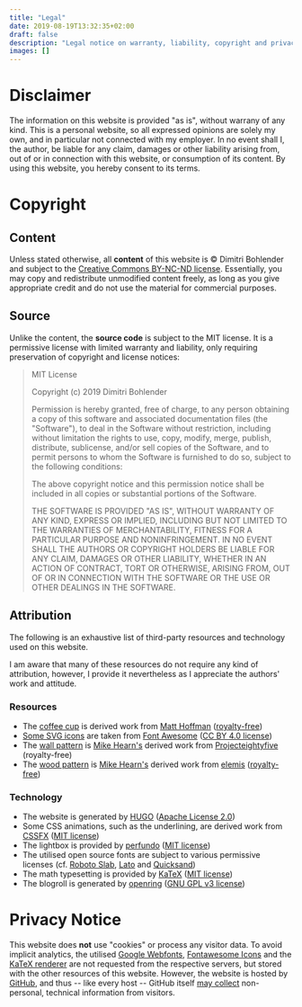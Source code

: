 ```yaml
---
title: "Legal"
date: 2019-08-19T13:32:35+02:00
draft: false
description: "Legal notice on warranty, liability, copyright and privacy"
images: []
---
```


# Disclaimer
The information on this website is provided "as is", without warrany of any kind.
This is a personal website, so all expressed opinions are solely my own, and in particular not connected with my employer.
In no event shall I, the author, be liable for any claim, damages or other liability arising from, out of or in connection with this website, or consumption of its content.
By using this website, you hereby consent to its terms.

# Copyright
## Content
Unless stated otherwise, all **content** of this website is © Dimitri Bohlender and subject to the [Creative Commons BY-NC-ND license](http://creativecommons.org/licenses/by-nc-nd/4.0/).
Essentially, you may copy and redistribute unmodified content freely, as long as you give appropriate credit and do not use the material for commercial purposes.

## Source
Unlike the content, the **source code** is subject to the MIT license.
It is a permissive license with limited warranty and liability, only requiring preservation of copyright and license notices:

> MIT License
> 
> Copyright (c) 2019 Dimitri Bohlender
>
> Permission is hereby granted, free of charge, to any person obtaining a copy
of this software and associated documentation files (the "Software"), to deal
in the Software without restriction, including without limitation the rights
to use, copy, modify, merge, publish, distribute, sublicense, and/or sell
copies of the Software, and to permit persons to whom the Software is
furnished to do so, subject to the following conditions:
>
> The above copyright notice and this permission notice shall be included in all
copies or substantial portions of the Software.
>
> THE SOFTWARE IS PROVIDED "AS IS", WITHOUT WARRANTY OF ANY KIND, EXPRESS OR
IMPLIED, INCLUDING BUT NOT LIMITED TO THE WARRANTIES OF MERCHANTABILITY,
FITNESS FOR A PARTICULAR PURPOSE AND NONINFRINGEMENT. IN NO EVENT SHALL THE
AUTHORS OR COPYRIGHT HOLDERS BE LIABLE FOR ANY CLAIM, DAMAGES OR OTHER
LIABILITY, WHETHER IN AN ACTION OF CONTRACT, TORT OR OTHERWISE, ARISING FROM,
OUT OF OR IN CONNECTION WITH THE SOFTWARE OR THE USE OR OTHER DEALINGS IN THE
SOFTWARE.

## Attribution
The following is an exhaustive list of third-party resources and technology used on this website.
<!-- The following is an exhaustive list of "post-independent" third-party resources and technology used on this website.
Third-party resources that are specific to some posted content, such as ..., are attributed where they appear. -->
I am aware that many of these resources do not require any kind of attribution, however, I provide it nevertheless as I appreciate the authors' work and attitude.

### Resources
* The [coffee cup](/gfx/cup-rss.png) is derived work from [Matt Hoffman](https://unsplash.com/photos/IE-gdqEg45M) ([royalty-free](https://unsplash.com/license))
* [Some SVG icons](/gfx/fa-icons.svg) are taken from [Font Awesome](https://fontawesome.com/) ([CC BY 4.0 license](https://creativecommons.org/licenses/by/4.0/))
* The [wall pattern](/gfx/pattern-wall.png) is [Mike Hearn's](https://www.transparenttextures.com/) derived work from [Projecteightyfive](http://projecteightyfive.com/) (royalty-free)
* The [wood pattern](/gfx/pattern-wood.png) is [Mike Hearn's](https://www.transparenttextures.com/) derived work from [elemis](http://elemisfreebies.com) ([royalty-free](http://elemisfreebies.com/license-and-rules/))

### Technology
* The website is generated by [HUGO](https://gohugo.io/) ([Apache License 2.0](https://github.com/gohugoio/hugo/blob/master/LICENSE))
* Some CSS animations, such as the underlining, are derived work from [CSSFX](https://cssfx.dev/) ([MIT license](https://github.com/jolaleye/cssfx/blob/master/LICENSE))
* The lightbox is provided by [perfundo](https://perfundo.oberlehner.net/) ([MIT license](https://github.com/maoberlehner/perfundo/blob/master/LICENSE))
* The utilised open source fonts are subject to various permissive licenses (cf. [Roboto Slab](https://fonts.google.com/specimen/Roboto+Slab), [Lato](https://fonts.google.com/specimen/Lato) and [Quicksand](https://fonts.google.com/specimen/Quicksand))
* The math typesetting is provided by [KaTeX](https://katex.org/) ([MIT license](https://github.com/KaTeX/KaTeX/blob/master/LICENSE))
* The blogroll is generated by [openring](https://git.sr.ht/~sircmpwn/openring) ([GNU GPL v3 license](https://git.sr.ht/~sircmpwn/openring/tree/master/LICENSE))

# Privacy Notice
This website does **not** use "cookies" or process any visitor data.
To avoid implicit analytics, the utilised [Google Webfonts](https://fonts.google.com/), [Fontawesome Icons](https://fontawesome.com/) and the [KaTeX renderer](https://katex.org/) are not requested from the respective servers, but stored with the other resources of this website.
However, the website is hosted by [GitHub](https://github.com), and thus -- like every host -- GitHub itself [may collect](https://help.github.com/en/articles/github-privacy-statement#github-pages) non-personal, technical information from visitors.